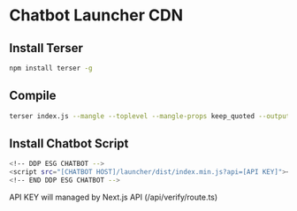 # Chatbot Launcher CDN

## Install Terser

```bash
npm install terser -g
```

## Compile

```bash
terser index.js --mangle --toplevel --mangle-props keep_quoted --output ./dist/index.min.js
```

## Install Chatbot Script

```bash
<!-- DDP ESG CHATBOT -->
<script src="[CHATBOT HOST]/launcher/dist/index.min.js?api=[API KEY]"></script>
<!-- END DDP ESG CHATBOT -->
```

API KEY will managed by Next.js API (/api/verify/route.ts)
